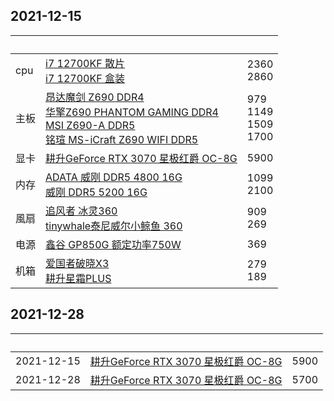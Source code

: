 ## 2021-12-15
| &nbsp;        | &nbsp;        | &nbsp;        |
| ------------- | ------------- | ------------- |
|cpu|[i7 12700KF 散片](https://item.taobao.com/item.htm?spm=a230r.1.14.13.5f0778c9z8mchU&id=659361393725&ns=1&abbucket=20#detail)<br/>[i7 12700KF 盒装](https://item.taobao.com/item.htm?spm=a230r.1.14.220.10937e50mzrjSt&id=661741779160&ns=1&abbucket=20#detail)| 2360<br/>2860 |
|主板|[昂达魔剑 Z690 DDR4](https://item.taobao.com/item.htm?spm=a230r.1.14.22.192011b3llZTqs&id=661206190106&ns=1&abbucket=20#detail)<br/>[华擎Z690 PHANTOM GAMING DDR4](https://item.taobao.com/item.htm?spm=a230r.1.14.20.10fc7bc3hbFFWV&id=662608649844&ns=1&abbucket=20#detail)<br/>[MSI Z690-A DDR5](https://item.taobao.com/item.htm?spm=a1z09.2.0.0.69842e8diLe5Ex&id=639357336329&_u=21abpdq8d0c)<br/>[铭瑄 MS-iCraft Z690 WIFI DDR5](https://item.taobao.com/item.htm?spm=a230r.1.14.18.6e86bdf1ySS50z&id=636350581645&ns=1&abbucket=20#detail)|979<br/>1149<br/>1509<br/>1700|
|显卡|[耕升GeForce RTX 3070 星极红爵 OC-8G](https://item.taobao.com/item.htm?spm=a1z10.5-c-s.w4002-23923533301.25.59b054d7dfasDu&id=646802732782)|5900|
|内存|[ADATA 威刚 DDR5 4800 16G](https://item.taobao.com/item.htm?spm=a1z09.2.0.0.69842e8diLe5Ex&id=661060919208&_u=21abpdqbf50)<br/>[威刚 DDR5 5200 16G](https://item.taobao.com/item.htm?spm=a230r.1.14.24.5bc83f51ZY2qcD&id=661129803020&ns=1&abbucket=20#detail)|1099<br/>2100|
|風扇|[追风者 冰灵360](https://item.taobao.com/item.htm?spm=a1z09.2.0.0.69842e8diLe5Ex&id=601258519072&_u=21abpdq6456)<br/>[tinywhale泰尼威尔小鲸鱼 360](https://item.taobao.com/item.htm?spm=a1z0d.6639537.1997196601.4.1a847484QnXvLj&id=655445021044)|909<br/>269|
|电源|[鑫谷 GP850G 额定功率750W](https://detail.tmall.com/item.htm?id=641189153938&skuId=4606844140374)|369|
|机箱|[爱国者破晓X3](https://detail.tmall.com/item.htm?id=656069554236&spm=a1z09.2.0.0.69842e8diLe5Ex&_u=21abpdq23e8)<br/>[耕升星霜PLUS](https://item.taobao.com/item.htm?spm=a1z0d.6639537.1997196601.15.1a847484QnXvLj&id=659465235650)|279<br/>189|



## 2021-12-28
| &nbsp;        | &nbsp;        | &nbsp;        |
| ------------- | ------------- | ------------- |
|2021-12-15|[耕升GeForce RTX 3070 星极红爵 OC-8G](https://item.taobao.com/item.htm?spm=a1z10.5-c-s.w4002-23923533301.25.59b054d7dfasDu&id=646802732782)|5900|
|2021-12-28|[耕升GeForce RTX 3070 星极红爵 OC-8G](https://item.taobao.com/item.htm?spm=a1z10.5-c-s.w4002-23923533301.25.59b054d7dfasDu&id=646802732782)|5700|
